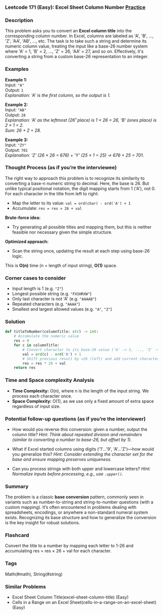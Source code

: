 ### Leetcode 171 (Easy): Excel Sheet Column Number [Practice](https://leetcode.com/problems/excel-sheet-column-number)

### Description  
This problem asks you to convert an **Excel column title** into the corresponding column number. In Excel, columns are labeled as 'A', 'B', ..., 'Z', 'AA', 'AB', ..., etc. The task is to take such a string and determine its numeric column value, treating the input like a base-26 number system where 'A' = 1, 'B' = 2, ..., 'Z' = 26, 'AA' = 27, and so on. Effectively, it's converting a string from a custom base-26 representation to an integer.

### Examples  

**Example 1:**  
Input: `"A"`  
Output: `1`  
*Explanation: 'A' is the first column, so the output is 1.*

**Example 2:**  
Input: `"AB"`  
Output: `28`  
*Explanation: 'A' as the leftmost (26¹ place) is 1 × 26 = 26, 'B' (ones place) is 2 × 1 = 2.  
Sum: 26 + 2 = 28.*

**Example 3:**  
Input: `"ZY"`  
Output: `701`  
*Explanation: 'Z' (26 × 26 = 676) + 'Y' (25 × 1 = 25) → 676 + 25 = 701.*

### Thought Process (as if you’re the interviewee)  
The right way to approach this problem is to recognize its similarity to converting a base-n numeric string to decimal. Here, the base is 26. But unlike typical positional notation, the digit mapping starts from 1 ('A'), not 0. For each character in the title from left to right:
- Map the letter to its value: `val = ord(char) - ord('A') + 1`
- Accumulate: `res = res × 26 + val`

**Brute-force idea:**  
- Try generating all possible titles and mapping them, but this is neither feasible nor necessary given the simple structure.

**Optimized approach:**  
- Scan the string once, updating the result at each step using base-26 logic.

This is **O(n)** time (n = length of input string), **O(1)** space.

### Corner cases to consider  
- Input length is 1 (e.g. `"Z"`)
- Longest possible string (e.g. `"FXSHRXW"`)
- Only last character is not 'A' (e.g. `"AAAAB"`)
- Repeated characters (e.g. `"AAAA"`)
- Smallest and largest allowed values (e.g. `"A"`, `"Z"`)

### Solution

```python
def titleToNumber(columnTitle: str) -> int:
    # Accumulate the numeric value
    res = 0
    for c in columnTitle:
        # Convert character to its base-26 value ('A' -> 1, ..., 'Z' -> 26)
        val = ord(c) - ord('A') + 1
        # Shift previous result by ×26 (left) and add current character's value
        res = res * 26 + val
    return res
```

### Time and Space complexity Analysis  

- **Time Complexity:** O(n), where n is the length of the input string. We process each character once.
- **Space Complexity:** O(1), as we use only a fixed amount of extra space regardless of input size.

### Potential follow-up questions (as if you’re the interviewer)  

- How would you reverse this conversion: given a number, output the column title?
  *Hint: Think about repeated division and remainders (similar to converting a number to base-26, but offset by 1).*

- What if Excel started columns using digits ('1'...'9', 'A'...'Z')—how would you generalize this?
  *Hint: Consider extending the character set for the base and ensure mapping preserves uniqueness.*

- Can you process strings with both upper and lowercase letters?
  *Hint: Normalize inputs before processing, e.g., use `.upper()`.*

### Summary
The problem is a classic **base conversion** pattern, commonly seen in variants such as number-to-string and string-to-number questions (with a custom mapping). It’s often encountered in problems dealing with spreadsheets, encodings, or anywhere a non-standard numeral system exists. Recognizing its base structure and how to generalize the conversion is the key insight for robust solutions.


### Flashcard
Convert the title to a number by mapping each letter to 1-26 and accumulating res = res × 26 + val for each character.

### Tags
Math(#math), String(#string)

### Similar Problems
- Excel Sheet Column Title(excel-sheet-column-title) (Easy)
- Cells in a Range on an Excel Sheet(cells-in-a-range-on-an-excel-sheet) (Easy)